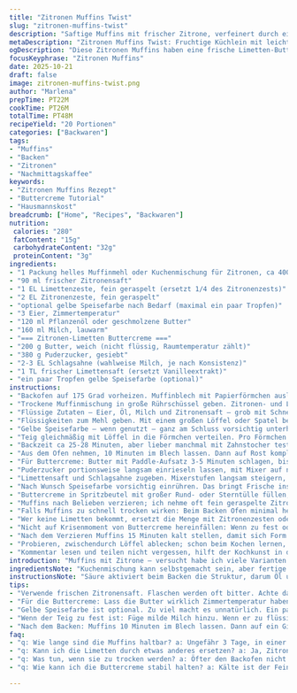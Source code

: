 ```yaml
---
title: "Zitronen Muffins Twist"
slug: "zitronen-muffins-twist"
description: "Saftige Muffins mit frischer Zitrone, verfeinert durch eine überraschend leichte Buttercreme mit Limette statt Vanille. Die leichte Säure der Zitrone und die frische Limette geben den Muffins Charakter. Der Teig zeigt schon beim Rühren eine feine, gelbliche Farbe. Muffinförmchen aus Papier erleichtern das Backen und sorgen für goldbraune, luftig-weiche Küchlein. Die Creme ist nicht zu süß, sondern cremig und geschmeidig, fast fluffig. Perfekte Wahl für alle, die es frisch und zitronig mögen – aber mit eigenem Twist. Ideal als kleiner Genuss zum Nachmittagskaffee. Statt Zitronenschale und -saft gibt es einen kleinen Anteil Limettenzesten. Gute Küchenarbeit spürt man beim Naschen."
metaDescription: "Zitronen Muffins Twist: Fruchtige Küchlein mit leichter Buttercreme. Ideal zum Nachmittagskaffee oder für schnelle Naschereien. Einfach lecker."
ogDescription: "Diese Zitronen Muffins haben eine frische Limetten-Buttercreme. Ein Genuss zum Kaffee oder als schneller Snack. Perfekte Balance aus Frische und Feuchtigkeit."
focusKeyphrase: "Zitronen Muffins"
date: 2025-10-21
draft: false
image: zitronen-muffins-twist.png
author: "Marlena"
prepTime: PT22M
cookTime: PT26M
totalTime: PT48M
recipeYield: "20 Portionen"
categories: ["Backwaren"]
tags:
- "Muffins"
- "Backen"
- "Zitronen"
- "Nachmittagskaffee"
keywords:
- "Zitronen Muffins Rezept"
- "Buttercreme Tutorial"
- "Hausmannskost"
breadcrumb: ["Home", "Recipes", "Backwaren"]
nutrition: 
 calories: "280"
 fatContent: "15g"
 carbohydrateContent: "32g"
 proteinContent: "3g"
ingredients:
- "1 Packung helles Muffinmehl oder Kuchenmischung für Zitronen, ca 400g"
- "90 ml frischer Zitronensaft"
- "1 EL Limettenzeste, fein geraspelt (ersetzt 1/4 des Zitronenzests)"
- "2 EL Zitronenzeste, fein geraspelt"
- "optional gelbe Speisefarbe nach Bedarf (maximal ein paar Tropfen)"
- "3 Eier, Zimmertemperatur"
- "120 ml Pflanzenöl oder geschmolzene Butter"
- "160 ml Milch, lauwarm"
- "=== Zitronen-Limetten Buttercreme ==="
- "200 g Butter, weich (nicht flüssig, Raumtemperatur zählt)"
- "380 g Puderzucker, gesiebt"
- "2-3 EL Schlagsahne (wahlweise Milch, je nach Konsistenz)"
- "1 TL frischer Limettensaft (ersetzt Vanilleextrakt)"
- "ein paar Tropfen gelbe Speisefarbe (optional)"
instructions:
- "Backofen auf 175 Grad vorheizen. Muffinblech mit Papierförmchen auslegen oder gut einfetten."
- "Trockene Muffinmischung in große Rührschüssel geben. Zitronen- und Limettenzeste hinzufügen; gibt mehr Aroma als rein nur Zitronenschale. Kurzum mit einem Löffel vermengen."
- "Flüssige Zutaten – Eier, Öl, Milch und Zitronensaft – grob mit Schneebesen verrühren, nicht zu stark schütteln, bis alles verbunden scheint, aber nicht überschwemmt. Ein paar Klümpchen sind okay, sorgen für zarte Struktur."
- "Flüssigkeiten zum Mehl geben. Mit einem großen Löffel oder Spatel behutsam innerlich von unten nach oben falten. Wichtig: nicht zu lang oder zu stark rühren, sonst Muffins fest werden. Der Teig hat leicht dickliche, glänzende Oberfläche; es darf etwas uneben sein."
- "Gelbe Speisefarbe – wenn genutzt – ganz am Schluss vorsichtig unterheben, das intensiviert Optik ohne zu viel Chemie."
- "Teig gleichmäßig mit Löffel in die Förmchen verteilen. Pro Förmchen etwa 2/3 voll, damit sie beim Backen nicht überlaufen. Oft macht es Sinn, nach der Hälfte Backzeit Ofentür kurz zu öffnen – Dampf rauslassen, sonst Gummi."
- "Backzeit ca 25-28 Minuten, aber lieber manchmal mit Zahnstocher testen. Muffins sollten goldbraun an den Rändern sein, Oberfläche fest, mit minimaler Feder beim antippen. Kein zu hoher Schwaden im Ofen, sonst sinken sie ein."
- "Aus dem Ofen nehmen, 10 Minuten im Blech lassen. Dann auf Rost komplett auskühlen lassen, sonst Buttercreme schmilzt später."
- "Für Buttercreme: Butter mit Paddle-Aufsatz 3-5 Minuten schlagen, bis sie leicht, fast streichfähig wird – nicht schmelzen, nicht zu kalt."
- "Puderzucker portionsweise langsam einrieseln lassen, mit Mixer auf niedriger Stufe arbeiten, nach jeder Zugabe gut vermengen, es soll keine Puderquollen geben."
- "Limettensaft und Schlagsahne zugeben. Mixerstufen langsam steigern, am Ende kräftig für 1-2 Minuten, bis Creme fluffig ist und kleine Luftblasen sichtbar werden."
- "Nach Wunsch Speisefarbe vorsichtig einrühren. Das bringt Frische ins Optische, ohne zu übertreiben."
- "Buttercreme in Spritzbeutel mit großer Rund- oder Sterntülle füllen; beim Spritzen ruhig großzügig sein – sieht besser aus und schmeckt saftiger."
- "Muffins nach Belieben verzieren; ich nehme oft fein geraspelte Zitronenschale oder Mini-Minzblättchen, frische Kräuter harmonieren gut und sind keinesfalls zu süß."
- "Falls Muffins zu schnell trocken wirken: Beim Backen Ofen minimal herunterdrehen, weniger rasches Aufgehen vermeiden. Beim Rühren Teig nie komplett glatt, etwas texturiert – das macht den Unterschied."
- "Wer keine Limetten bekommt, ersetzt die Menge mit Zitronenzesten oder orangiger Limette. Pulverzucker gesiebt verringert Klümpchen, Sackschäden im Teig zählen zu Hauptfehlern."
- "Nicht auf Krisenmoment von Buttercreme hereinfällen: Wenn zu fest oder teigartig, paar Tropfen Milch, zu weich: mehr Puderzucker. Gerade Buttercreme verlangt Augen und Gefühl."
- "Nach dem Verzieren Muffins 15 Minuten kalt stellen, damit sich Form hält beim Servieren. Gute Buttercreme bleibt auch bei Zimmertemperatur eine Weile stabil."
- "Probieren, zwischendurch Löffel ablecken; schon beim Kochen lernen, ob zitronig genug, zu süß oder eher blass. Säure nicht unkorrigiert lassen."
- "Kommentar lesen und teilen nicht vergessen, hilft der Kochkunst in der Gemeinschaft."
introduction: "Muffins mit Zitrone – versucht habe ich viele Varianten. Meist zu süß, oder fade, oder zu trocken. Die kleinen Küchlein brauchen die richtige Balance aus Frische und Feuchtigkeit. Darum mixe ich frischen Zitronensaft mit Limettenzesten, die leicht herbe, spritzige Note bringen. Und weil viele Buttercremes meist massiv oder zu süß sind, ersetze ich Vanille durch Limettensaft – das macht den Unterschied. Wichtig ist das Equipment – Paddle-Aufsatz sorgt für cremigere Butter, Handrührer ist zwar okay, aber kein Profi-Tool. Beim Backen verlass ich mich auf mein Auge: goldbraun statt stur Zeit. So wird jeder Zitronen-Muffin zum Erlebnis ob Kaffee, Kuchen oder schneller Nascherei."
ingredientsNote: "Kuchenmischung kann selbstgemacht sein, aber fertige Varianten sparen Zeit. Wenn keine Limetten da sind, Zitronenschale etwas erhöhen, das Aroma bleibt intensiver als ausschließlich Zitronensaft. Bis zu 2 EL Speisefarbe gelb nehmen, zu viel wird künstlich. Zitronensaft am besten frisch, da Flaschen schnell bitter werden. Butter für Creme wirklich Zimmertemperatur, keine Kälte, sonst klumpt die Zucker-Mischung. Schlagsahne gibt die richtige cremige Konsistenz, pflanzliche Alternativen funktionieren, aber schmecken leicht anders. Bei Puderzucker nicht sparen, je feiner desto besser – Klümpchen verderben die ganze Creme. Bei Muffinförmchen lohnt sich Backpapier; die Muffins lösen sich leichter. Beim Öl gute Qualität hilft, nicht zu stark riechend, neutral wie Raps oder Sonnenblumen. "
instructionsNote: "Säure aktiviert beim Backen die Struktur, darum Öl und nicht Butter direkt im Teig nehme ich, damit Muffins innen schön feucht bleiben. Nie überrühren; wenn Teig glänzt und locker wirkt, passen Konsistenz und Luft. Braune Spitzen am Rand sagen: perfekt gebräunt, Pfotenprobe fürs Auge. Zahnstocherprobe nicht immer zuverlässig bei Muffins – besser leicht eindrücken am Rand und hören, ob noch feuchte Masse dran klebt. Buttercreme braucht Zeit und Rhythmus: erst Butter cremig, dann Zucker langsam rein damit keine Wolken. Schlagsahne für fluffige Textur, sie macht die Creme leichter als sonst. Auf Kühlschranktemperatur achten – zu warm schmilzt alles, zu kalt wird’s steinhart. Spritzbeutel füllen mit dicker, nicht zu flüssiger Creme, so hält das Muster gut. Muffins kalt stellen, nicht zu lange offen lagern, sonst zieht Feuchtigkeit raus. Für längere Haltbarkeit leichte Folie oder Box mit Deckel empfehlen."
tips:
- "Verwende frischen Zitronensaft. Flaschen werden oft bitter. Achte darauf, die Mengen präzise zu messen. 90 ml sind genug für den Teig. Limettenzesten nicht vergessen, die bringen Spritzigkeit. Gute Qualität ist entscheidend."
- "Für die Buttercreme: Lass die Butter wirklich Zimmertemperatur haben. Kalt macht Klumpen. Puderzucker nach und nach dazugeben. Auf niedriger Stufe beginnen, damit nichts fliegt. So wird die Creme schön fluffig."
- "Gelbe Speisefarbe ist optional. Zu viel macht es unnatürlich. Ein paar Tropfen genügen. Braune Spitzen an Muffins sagen: perfekt gebräunt. Fühle mit dem Zahnstocher, aber teste auch den Rand."
- "Wenn der Teig zu fest ist: Füge milde Milch hinzu. Wenn er zu flüssig ist, etwas mehr Muffinmehl. Immer Augenmaß nutzen. Zeigler beim Backen, ein bisschen Trial and Error."
- "Nach dem Backen: Muffins 10 Minuten im Blech lassen. Dann auf ein Gitter auskühlen. Das ist wichtig. Sonst wird die Buttercreme schmelzen. Die Form bleibt besser, wenn du sie kühlstellst."
faq:
- "q: Wie lange sind die Muffins haltbar? a: Ungefähr 3 Tage, in einer Box. Kühlen aber nicht zu kalt. Feuchtigkeit zieht sonst raus."
- "q: Kann ich die Limetten durch etwas anderes ersetzen? a: Ja, Zitronenzesten sind möglich. Zu viel Zitrone kann dominieren. Achte auf das Gleichgewicht."
- "q: Was tun, wenn sie zu trocken werden? a: Öfter den Backofen nicht zu heiß einstellen. Die Backzeit anpassen. Teste mit einem Stocher."
- "q: Wie kann ich die Buttercreme stabil halten? a: Kälte ist der Feind. Zu warm wird sie weich. Kühl lagern aber nicht zu kalt, sonst wird sie hart."

---
```

